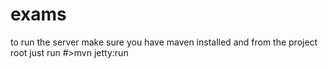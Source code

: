 # exams

to run the server make sure you have maven installed and from the project root just run #>mvn jetty:run
